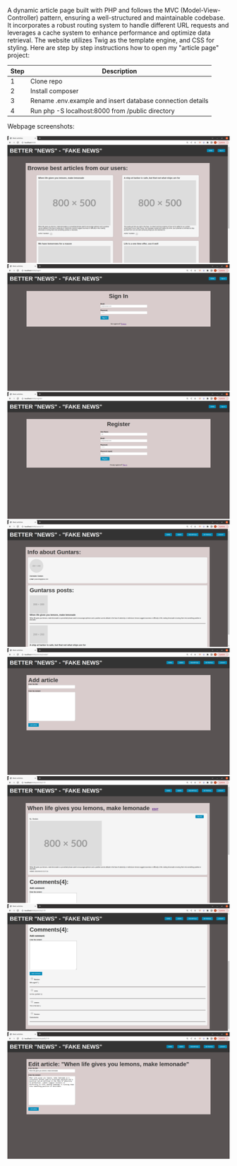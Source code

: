 A dynamic article page built with PHP and follows the MVC (Model-View-Controller) pattern, ensuring a well-structured and maintainable codebase. It incorporates a robust routing system to handle different URL requests and leverages a cache system to enhance performance and optimize data retrieval. The website utilizes Twig as the template engine, and CSS for styling. 
Here are step by step instructions how to open my "article page" project:

| Step | Description                                                |
|------|------------------------------------------------------------|
| 1    | Clone repo                                                 |
| 2    | Install composer                                           |
| 3    | Rename .env.example and insert database connection details |
| 4    | Run php -S localhost:8000 from /public directory           |

Webpage screenshots:

<img src="public/images/home.png">

<img src="public/images/singin.png">

<img src="public/images/register.png">

<img src="public/images/profile.png">

<img src="public/images/addarticle.png">

<img src="public/images/show.png">

<img src="public/images/comments.png">

<img src="public/images/edit.png">



